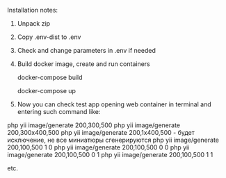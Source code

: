 Installation notes:

1. Unpack zip
2. Copy .env-dist to .env
3. Check and change parameters in .env if needed
4. Build docker image, create and run containers

   docker-compose build
   
   docker-compose up
   
5. Now you can check test app opening web container in terminal and entering
such command like:

php yii image/generate 200,300,500 
php yii image/generate 200,300x400,500 
php yii image/generate 200,1x400,500    -  будет исключение, не все миниатюры сгенерируются
php yii image/generate 200,100,500 1 0
php yii image/generate 200,100,500 0 0
php yii image/generate 200,100,500 0 1
php yii image/generate 200,100,500 1 1

etc.